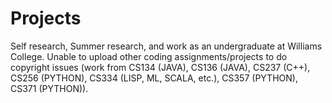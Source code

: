 # Projects
Self research, Summer research, and work as an undergraduate at Williams College. Unable to upload other coding assignments/projects to do copyright issues (work from CS134 (JAVA), CS136 (JAVA), CS237 (C++), CS256 (PYTHON), CS334 (LISP, ML, SCALA, etc.), CS357 (PYTHON), CS371 (PYTHON)). 
